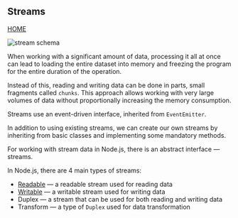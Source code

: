 ## Streams

[HOME](../README.md)

![stream schema](https://pawelgrzybek.com/photos/2020-07-14-1.png)

When working with a significant amount of data, processing it all at once can lead to loading the entire dataset into memory and freezing the program for the entire duration of the operation.

Instead of this, reading and writing data can be done in parts, small fragments called `chunks`. This approach allows working with very large volumes of data without proportionally increasing the memory consumption.

Streams use an event-driven interface, inherited from `EventEmitter`.

In addition to using existing streams, we can create our own streams by inheriting from basic classes and implementing some mandatory methods.

For working with stream data in Node.js, there is an abstract interface — streams.

In Node.js, there are 4 main types of streams:

- [Readable](stream-readable.md) — a readable stream used for reading data
- [Writable](stream-writable.md) — a writable stream used for writing data
- Duplex — a stream that can be used for both reading and writing data
- Transform — a type of `Duplex` used for data transformation
